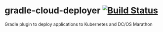 # gradle-cloud-deployer [![Build Status](https://travis-ci.org/qaware/gradle-cloud-deployer.svg?branch=master)](https://travis-ci.org/qaware/gradle-cloud-deployer)
Gradle plugin to deploy applications to Kubernetes and DC/OS Marathon
